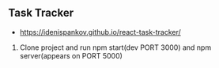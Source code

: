 ## Task Tracker
- https://idenispankov.github.io/react-task-tracker/

1. Clone project and run npm start(dev PORT 3000) and npm server(appears on PORT 5000)